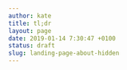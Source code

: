 ```yaml
---
author: kate
title: tl;dr
layout: page
date: 2019-01-14 7:30:47 +0100
status: draft
slug: landing-page-about-hidden
---
```

